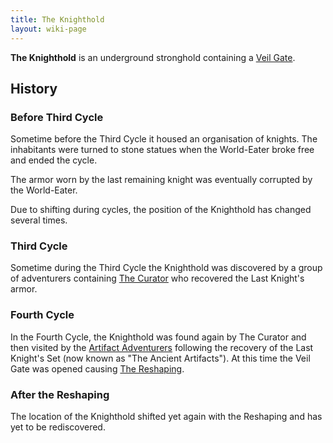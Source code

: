 ```yaml
---
title: The Knighthold
layout: wiki-page
---
```


**The Knighthold** is an underground stronghold containing a [Veil Gate](/wiki/concepts/Veil-Gates).

## History

### Before Third Cycle
Sometime before the Third Cycle it housed an organisation of knights. The inhabitants were turned to stone statues when the World-Eater broke free and ended the cycle.

The armor worn by the last remaining knight was eventually corrupted by the World-Eater.

Due to shifting during cycles, the position of the Knighthold has changed several times.

### Third Cycle

Sometime during the Third Cycle the Knighthold was discovered by a group of adventurers containing [The Curator](/wiki/characters/The-Curator) who recovered the Last Knight's armor.

### Fourth Cycle

In the Fourth Cycle, the Knighthold was found again by The Curator and then visited by the [Artifact Adventurers](/wiki/organisations/Artifact-Adventurers) following the recovery of the Last Knight's Set (now known as "The Ancient Artifacts"). At this time the Veil Gate was opened causing [The Reshaping](/wiki/event/The-Reshaping).

### After the Reshaping

The location of the Knighthold shifted yet again with the Reshaping and has yet to be rediscovered.